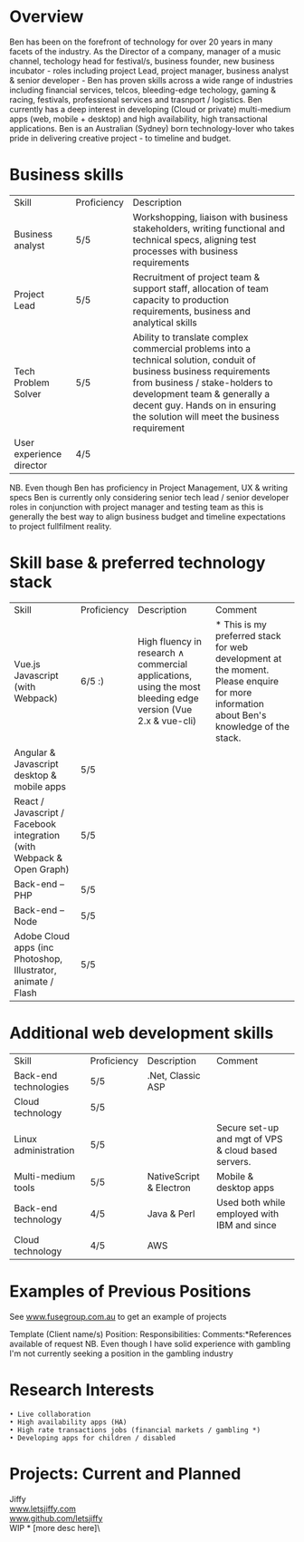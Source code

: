 # Overview
Ben has been on the forefront of technology for over 20 years in many facets of the industry. As the Director of a company, manager of a music channel, techology head for festival/s, business founder, new business incubator - roles including project Lead, project manager, business analyst & senior developer - Ben has proven skills across a wide range of industries including financial services, telcos, bleeding-edge techology, gaming & racing, festivals, professional services and trasnport / logistics.
Ben currently has a deep interest in developing (Cloud or private) multi-medium apps (web, mobile + desktop) and high availability, high transactional applications. Ben is an Australian (Sydney) born technology-lover who takes pride in delivering creative project - to timeline and budget.

# Business skills
<table>
	<tr>
		<td>Skill</td>
		<td>Proficiency</td>    
		<td>Description</td>		
	</tr>
	<tr>
		<td>Business analyst</td>
		<td>5/5</td>    
		<td>Workshopping, liaison with business stakeholders, writing functional and technical specs, aligning test processes with business requirements</td>
	</tr>	
	<tr>
		<td>Project Lead</td>
		<td>5/5</td>    
		<td>Recruitment of project team & support staff, allocation of team capacity to production requirements, business and analytical skills</td>
	</tr>		
	<tr>
		<td>Tech Problem Solver</td>
		<td>5/5</td>    
		<td>Ability to translate complex commercial problems into a technical solution, conduit of business business requirements from business / stake-holders to development team & generally a decent guy. Hands on in ensuring the solution will meet the business requirement</td>
	</tr>			
	<tr>
		<td>User experience director</td>
		<td>4/5</td>    
		<td></td>
	</tr>				
 </table>
 
 NB. Even though Ben has proficiency in Project Management, UX & writing specs Ben is currently only considering senior tech lead / senior developer roles in conjunction with project manager and testing team as this is generally the best way to align business budget and timeline expectations to project fullfilment reality.
 
 # Skill base & preferred technology stack
<table>
	<tr>
		<td>Skill</td>
		<td>Proficiency</td>    
		<td>Description</td>		
		<td>Comment</td>	
	</tr>
	<tr>
		<td>Vue.js Javascript (with Webpack)</td>
		<td>6/5 :)</td>    
		<td>High fluency in research &and; commercial applications, using the most bleeding edge version (Vue 2.x & vue-cli)</td>		
		<td>* This is my preferred stack for web development at the moment. Please enquire for more information about Ben's knowledge of the stack.</td>	
	</tr>
	<tr>
		<td>Angular & Javascript desktop & mobile apps</td>
		<td>5/5</td>    
		<td></td>		
		<td></td>	
	</tr>
	<tr>
		<td>React / Javascript / Facebook integration (with Webpack & Open Graph)</td>
		<td>5/5</td>    
		<td></td>		
		<td></td>	
	</tr>
	<tr>
		<td>Back-end – PHP</td>
		<td>5/5</td>    
		<td></td>		
		<td></td>	
	</tr>
	<tr>
		<td>Back-end – Node</td>
		<td>5/5</td>    
		<td></td>		
		<td></td>	
	</tr>		
	<tr>
		<td>Adobe Cloud apps (inc Photoshop, Illustrator, animate / Flash</td>
		<td>5/5</td>    
		<td></td>		
		<td></td>	
	</tr>
</table>


 # Additional web development skills
<table>
	<tr>
		<td>Skill</td>
		<td>Proficiency</td>    
		<td>Description</td>		
		<td>Comment</td>	
	</tr>
	<tr>
		<td>Back-end technologies</td>
		<td>5/5</td>    
		<td>.Net, Classic ASP</td>		
		<td></td>	
	</tr>
	<tr>
		<td>Cloud technology</td>
		<td>5/5</td>    
		<td></td>		
		<td></td>	
	</tr>
	<tr>
		<td>Linux administration</td>
		<td>5/5</td>    
		<td></td>		
		<td>Secure set-up and mgt of VPS & cloud based servers.</td>	
	</tr>	
	<tr>
		<td>Multi-medium tools</td>
		<td>5/5</td>    
		<td>NativeScript & Electron</td>		
		<td>Mobile & desktop apps</td>	
	</tr>
	<tr>
		<td>Back-end technology</td>
		<td>4/5</td>    
		<td>Java & Perl</td>		
		<td>Used both while employed with IBM and since</td>	
	</tr>	
	<tr>
		<td>Cloud technology</td>
		<td>4/5</td>    
		<td>AWS</td>		
		<td></td>	
	</tr>
</table>

# Examples of Previous Positions

See www.fusegroup.com.au to get an example of projects

Template (Client name/s)
Position: 
Responsibilities:
Comments:*References available of request
NB. Even though I have solid experience with gambling I'm not currently seeking a position in the gambling industry

# Research Interests

    • Live collaboration
    • High availability apps (HA)
    • High rate transactions jobs (financial markets / gambling *)
    • Developing apps for children / disabled

# Projects: Current and Planned

Jiffy<br/>
www.letsjiffy.com<br/>
www.github.com/letsjiffy<br/>
WIP  * [more desc here]\
  

